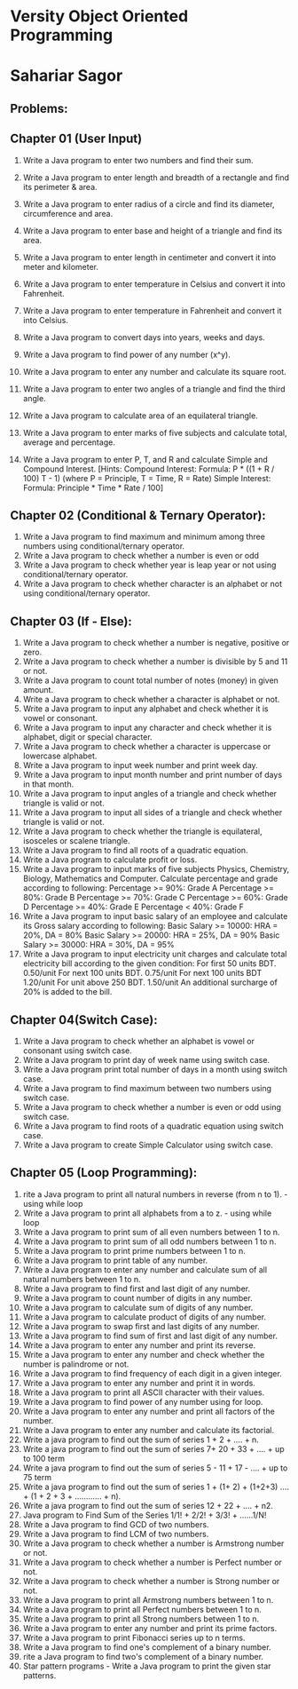 # Versity Object Oriented Programming 
# Sahariar Sagor 

## Problems: 
## Chapter 01 (User Input)
1. Write a Java program to enter two numbers and find their sum.
2. Write a Java program to enter length and breadth of a rectangle and find its perimeter 
& area.

3.  Write a Java program to enter radius of a circle and find its diameter, circumference 
and area.

4.  Write a Java program to enter base and height of a triangle and find its area.

5.  Write a Java program to enter length in centimeter and convert it into meter and 
kilometer.

6.  Write a Java program to enter temperature in Celsius and convert it into Fahrenheit.

7.  Write a Java program to enter temperature in Fahrenheit and convert it into Celsius. 

8. Write a Java program to convert days into years, weeks and days.

9. Write a Java program to find power of any number (x^y).
10. Write a Java program to enter any number and calculate its square root.
11. Write a Java program to enter two angles of a triangle and find the third angle.
12. Write a Java program to calculate area of an equilateral triangle.
13. Write a Java program to enter marks of five subjects and calculate total, average and
percentage.
14. Write a Java program to enter P, T, and R and calculate Simple and Compound
Interest.
[Hints:
Compound Interest:
Formula: P * ((1 + R / 100) T - 1) (where P = Principle, T = Time, R = Rate)
Simple Interest:
Formula: Principle * Time * Rate / 100]

## Chapter 02 (Conditional & Ternary Operator):
1. Write a Java program to find maximum and minimum among three numbers
using conditional/ternary operator.
2. Write a Java program to check whether a number is even or odd 
3. Write a Java program to check whether year is leap year or not
using conditional/ternary operator.
4.  Write a Java program to check whether character is an alphabet or not using conditional/ternary operator.

## Chapter 03 (If - Else): 
1. Write a Java program to check whether a number is negative, positive or zero.
2. Write a Java program to check whether a number is divisible by 5 and 11 or not.
3. Write a Java program to count total number of notes (money) in given amount.
4. Write a Java program to check whether a character is alphabet or not.
5. Write a Java program to input any alphabet and check whether it is vowel or
consonant.
6. Write a Java program to input any character and check whether it is alphabet, digit or special character. 
7. Write a Java program to check whether a character is uppercase or lowercase
alphabet.
8. Write a Java program to input week number and print week day.
9. Write a Java program to input month number and print number of days in that month.
10. Write a Java program to input angles of a triangle and check whether triangle is valid or not.
11. Write a Java program to input all sides of a triangle and check whether triangle is valid or not.
12. Write a Java program to check whether the triangle is equilateral, isosceles or scalene triangle.
13. Write a Java program to find all roots of a quadratic equation.
14. Write a Java program to calculate profit or loss.
15. Write a Java program to input marks of five subjects Physics, Chemistry, Biology,
Mathematics and Computer. Calculate percentage and grade according to following:
Percentage >= 90%: Grade A
Percentage >= 80%: Grade B
Percentage >= 70%: Grade C
Percentage >= 60%: Grade D
Percentage >= 40%: Grade E
Percentage < 40%: Grade F
16. Write a Java program to input basic salary of an employee and calculate its Gross
salary according to following:
Basic Salary >= 10000: HRA = 20%, DA = 80%
Basic Salary >= 20000: HRA = 25%, DA = 90%
Basic Salary >= 30000: HRA = 30%, DA = 95%
17. Write a Java program to input electricity unit charges and calculate total electricity
bill according to the given condition:
For first 50 units BDT. 0.50/unit
For next 100 units BDT. 0.75/unit
For next 100 units BDT 1.20/unit
For unit above 250 BDT. 1.50/unit
An additional surcharge of 20% is added to the bill. 

## Chapter 04(Switch Case): 
1. Write a Java program to check whether an alphabet is vowel or consonant using
switch case.
2. Write a Java program to print day of week name using switch case.
3. Write a Java program print total number of days in a month using switch case.
4. Write a Java program to find maximum between two numbers using switch case.
5. Write a Java program to check whether a number is even or odd using switch case.
6. Write a Java program to find roots of a quadratic equation using switch case.
7. Write a Java program to create Simple Calculator using switch case.

## Chapter 05 (Loop Programming): 
1. rite a Java program to print all natural numbers in reverse (from n to 1). - using while loop
2.  Write a Java program to print all alphabets from a to z. - using while loop
3.  Write a Java program to print sum of all even numbers between 1 to n. 
4.  Write a Java program to print sum of all odd numbers between 1 to n.
5.  Write a Java program to print prime numbers between 1 to n.
6. Write a Java program to print table of any number.
7.  Write a Java program to enter any number and calculate sum of all natural numbers between 1 to n.
8. Write a Java program to find first and last digit of any number.
9.  Write a Java program to count number of digits in any number.
10. Write a Java program to calculate sum of digits of any number.
11. Write a Java program to calculate product of digits of any number.
12. Write a Java program to swap first and last digits of any number.
13. Write a Java program to find sum of first and last digit of any number.
14. Write a Java program to enter any number and print its reverse.
15. Write a Java program to enter any number and check whether the number is palindrome or not.
16. Write a Java program to find frequency of each digit in a given integer.
17. Write a Java program to enter any number and print it in words.
18. Write a Java program to print all ASCII character with their values.
19. Write a Java program to find power of any number using for loop.
20. Write a Java program to enter any number and print all factors of the number.
21. Write a Java program to enter any number and calculate its factorial.
22. Write a java program to find out the sum of series 1 + 2 + …. + n.
23. Write a java program to find out the sum of series 7+ 20 + 33 + …. + up to 100 term
24. Write a java program to find out the sum of series 5 - 11 + 17 - …. + up to 75 term
25. Write a java program to find out the sum of series 1 + (1+ 2) + (1+2+3) …. + (1 + 2 + 3 + ………… + n).
26. Write a java program to find out the sum of series 12 + 22 + …. + n2.
27. Java program to Find Sum of the Series 1/1! + 2/2! + 3/3! + ……1/N! 
28. Write a Java program to find GCD of two numbers.
29. Write a Java program to find LCM of two numbers.
30. Write a Java program to check whether a number is Armstrong number or not.
31. Write a Java program to check whether a number is Perfect number or not.
32. Write a Java program to check whether a number is Strong number or not.
33. Write a Java program to print all Armstrong numbers between 1 to n.
34. Write a Java program to print all Perfect numbers between 1 to n.
35. Write a Java program to print all Strong numbers between 1 to n.
36. Write a Java program to enter any number and print its prime factors.
37. Write a Java program to print Fibonacci series up to n terms.
38. Write a Java program to find one's complement of a binary number.
39. rite a Java program to find two's complement of a binary number.
40.  Star pattern programs - Write a Java program to print the given star patterns.
